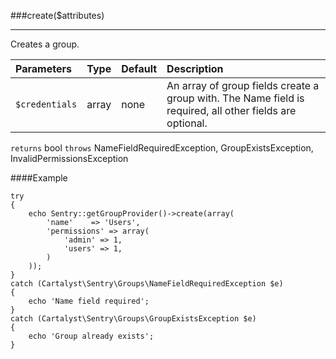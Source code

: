 <a id="create"></a>
###create($attributes)

----------

Creates a group.

Parameters                   | Type            | Default       | Description
:--------------------------- | :-------------: | :------------ | :--------------
`$credentials`               | array           | none          | An array of group fields create a group with. The Name field is required, all other fields are optional.

`returns` bool
`throws`  NameFieldRequiredException, GroupExistsException, InvalidPermissionsException

####Example

	try
	{
		echo Sentry::getGroupProvider()->create(array(
			'name'    => 'Users',
			'permissions' => array(
				'admin' => 1,
				'users' => 1,
			)
		));
	}
	catch (Cartalyst\Sentry\Groups\NameFieldRequiredException $e)
	{
		echo 'Name field required';
	}
	catch (Cartalyst\Sentry\Groups\GroupExistsException $e)
	{
		echo 'Group already exists';
	}